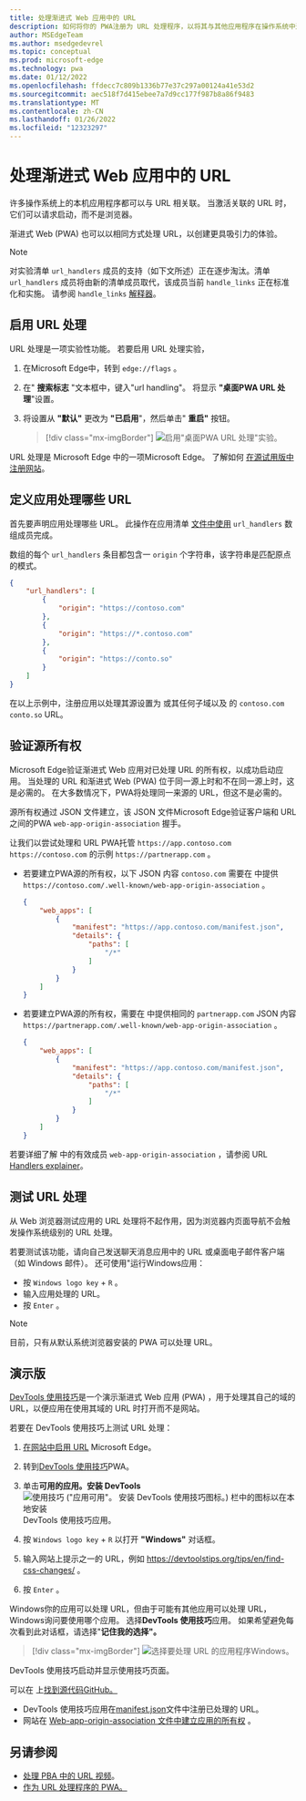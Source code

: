 ```yaml
---
title: 处理渐进式 Web 应用中的 URL
description: 如何将你的 PWA注册为 URL 处理程序，以将其与其他应用程序在操作系统中进一步集成。
author: MSEdgeTeam
ms.author: msedgedevrel
ms.topic: conceptual
ms.prod: microsoft-edge
ms.technology: pwa
ms.date: 01/12/2022
ms.openlocfilehash: ffdecc7c809b1336b77e37c297a00124a41e53d2
ms.sourcegitcommit: aec518f7d415ebee7a7d9cc177f987b8a86f9483
ms.translationtype: MT
ms.contentlocale: zh-CN
ms.lasthandoff: 01/26/2022
ms.locfileid: "12323297"
---
```

# <a name="handle-urls-in-progressive-web-apps"></a>处理渐进式 Web 应用中的 URL

许多操作系统上的本机应用程序都可以与 URL 相关联。 当激活关联的 URL 时，它们可以请求启动，而不是浏览器。

渐进式 Web (PWA) 也可以以相同方式处理 URL，以创建更具吸引力的体验。

> [!NOTE]
> 对实验清单 `url_handlers` 成员的支持（如下文所述）正在逐步淘汰。清单 `url_handlers` 成员将由新的清单成员取代，该成员当前 `handle_links` 正在标准化和实施。
> 请参阅 `handle_links` [解释器](https://github.com/WICG/pwa-url-handler/blob/main/handle_links/explainer.md)。


<!-- ====================================================================== -->
## <a name="enable-url-handling"></a>启用 URL 处理

URL 处理是一项实验性功能。 若要启用 URL 处理实验，

1. 在Microsoft Edge中，转到 `edge://flags` 。

1. 在" **搜索标志** "文本框中，键入"url handling"。  将显示 **"桌面PWA URL 处理**"设置。

1. 将设置从 **"默认"** 更改为 **"已启用**"，然后单击" **重启"** 按钮。

   > [!div class="mx-imgBorder"]
   > ![启用"桌面PWA URL 处理"实验。](../media/enable-url-handling-experiment.png)

URL 处理是 Microsoft Edge 中的一项Microsoft Edge。 了解如何 [在源试用版中注册网站](./origin-trials.md#enroll-your-site-in-an-origin-trial)。


<!-- ====================================================================== -->
## <a name="define-which-urls-your-app-handles"></a>定义应用处理哪些 URL

首先要声明应用处理哪些 URL。 此操作在应用清单 [文件中使用](./web-app-manifests.md) `url_handlers` 数组成员完成。

数组的每个 `url_handlers` 条目都包含一 `origin` 个字符串，该字符串是匹配原点的模式。

```json
{
    "url_handlers": [
        {
            "origin": "https://contoso.com"
        },
        {
            "origin": "https://*.contoso.com"
        },
        {
            "origin": "https://conto.so"
        }
    ]
}
```

在以上示例中，注册应用以处理其源设置为 或其任何子域以及 的 `contoso.com` `conto.so` URL。


<!-- ====================================================================== -->
## <a name="verify-the-origin-ownership"></a>验证源所有权

Microsoft Edge验证渐进式 Web 应用对已处理 URL 的所有权，以成功启动应用。 当处理的 URL 和渐进式 Web (PWA) 位于同一源上时和不在同一源上时，这是必需的。 在大多数情况下，PWA将处理同一来源的 URL，但这不是必需的。

源所有权通过 JSON 文件建立，该 JSON 文件Microsoft Edge验证客户端和 URL 之间的PWA `web-app-origin-association` 握手。

让我们以尝试处理和 URL PWA托管 `https://app.contoso.com` `https://contoso.com` 的示例 `https://partnerapp.com` 。

*  若要建立PWA源的所有权，以下 JSON 内容 `contoso.com` 需要在 中提供 `https://contoso.com/.well-known/web-app-origin-association` 。

    ```json
    {
        "web_apps": [
            {
                "manifest": "https://app.contoso.com/manifest.json",
                "details": {
                    "paths": [
                        "/*"
                    ]
                }
            }
        ]
    }
    ```

*  若要建立PWA源的所有权，需要在 中提供相同的 `partnerapp.com` JSON 内容 `https://partnerapp.com/.well-known/web-app-origin-association` 。

    ```json
    {
        "web_apps": [
            {
                "manifest": "https://app.contoso.com/manifest.json",
                "details": {
                    "paths": [
                        "/*"
                    ]
                }
            }
        ]
    }
    ```

若要详细了解 中的有效成员 `web-app-origin-association` ，请参阅 URL [Handlers explainer](https://github.com/WICG/pwa-url-handler/blob/main/explainer.md#web-app-origin-association-file)。


<!-- ====================================================================== -->
## <a name="testing-url-handling"></a>测试 URL 处理

从 Web 浏览器测试应用的 URL 处理将不起作用，因为浏览器内页面导航不会触发操作系统级别的 URL 处理。

若要测试该功能，请向自己发送聊天消息应用中的 URL 或桌面电子邮件客户端（如 Windows 邮件）。 还可使用"运行Windows应用：

*  按 `Windows logo key`  +  `R` 。
*  输入应用处理的 URL。
*  按 `Enter` 。

> [!NOTE]
> 目前，只有从默认系统浏览器安装的 PWA 可以处理 URL。


<!-- ====================================================================== -->
## <a name="demo"></a>演示版

[DevTools 使用技巧](https://devtoolstips.org/)是一个演示渐进式 Web 应用 (PWA) ，用于处理其自己的域的 URL，以便应用在使用其域的 URL 时打开而不是网站。

若要在 DevTools 使用技巧上测试 URL 处理：

1. [在网站中启用 URL](#enable-url-handling) Microsoft Edge。

1. 转到[DevTools 使用技巧](https://devtoolstips.org/)PWA。

1. 单击**可用的应用。安装 DevTools** ![ 使用技巧 ("应用可用"。 安装 DevTools 使用技巧图标。) 栏中的图标以在本地安装 ](../media/app-available-icon.png) DevTools 使用技巧应用。

1. 按 `Windows logo key`  +  `R` 以打开 **"Windows"** 对话框。

1. 输入网站上提示之一的 URL，例如 https://devtoolstips.org/tips/en/find-css-changes/ 。

1. 按 `Enter` 。

Windows你的应用可以处理 URL，但由于可能有其他应用可以处理 URL，Windows询问要使用哪个应用。 选择**DevTools 使用技巧**应用。 如果希望避免每次看到此对话框，请选择"**记住我的选择"。**

> [!div class="mx-imgBorder"]
> ![选择要处理 URL 的应用程序Windows。](../media/devtools-tips-url-handling-app-selection.png)

DevTools 使用技巧启动并显示使用技巧页面。

可以在 上[找到源代码GitHub。](https://github.com/captainbrosset/devtools-tips/)
* DevTools 使用技巧应用在[manifest.json](https://github.com/captainbrosset/devtools-tips/blob/main/src/manifest.json)文件中注册已处理的 URL。
* 网站在 [Web-app-origin-association 文件中建立应用的所有权](https://github.com/captainbrosset/devtools-tips/blob/main/src/.well-known/web-app-origin-association) 。


<!-- ====================================================================== -->
## <a name="see-also"></a>另请参阅

*  [处理 PBA 中的 URL 视频](https://www.youtube.com/watch?v=jYc7ih9Xwqw)。
*  [作为 URL 处理程序的 PWA。](https://web.dev/pwa-url-handler/)

